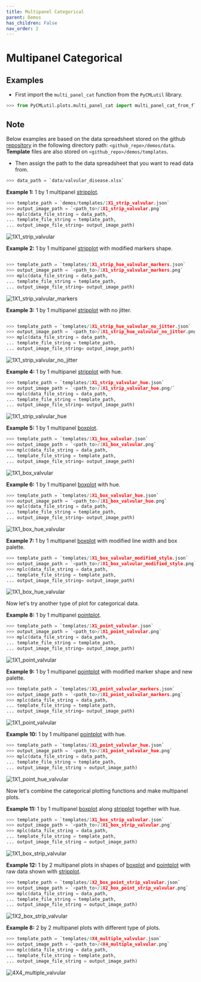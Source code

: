 ```yaml
---
title: Multipanel Categorical
parent: Demos
has_children: False
nav_order: 2
---
```


# Multipanel Categorical


## Examples
- First import the `multi_panel_cat` function from the `PyCMLutil` library.
````python
>>> from PyCMLutil.plots.multi_panel_cat import multi_panel_cat_from_flat_data as mplc
````
## Note
Below examples are based on the data spreadsheet stored on the github [repository](https://github.com/Campbell-Muscle-Lab/PyCMLutilities) in the following directory path: `<github_repo>/demos/data`.
**Template** files are also stored on `<github_repo>/demos/templates`.
- Then assign the path to the data spreadsheet that you want to read data from.
````python
>>> data_path = `data/valvular_disease.xlsx`
````

**Example 1:** 1 by 1  multipanel [stripplot](https://seaborn.pydata.org/generated/seaborn.stripplot.html#seaborn.stripplot).
```` python
>>> template_path = `demos/templates/1X1_strip_valvular.json`
>>> output_image_path = `<path_to>/1X1_strip_valvular.png`
>>> mplc(data_file_string = data_path,
... template_file_string = template_path, 
... output_image_file_string= output_image_path)
````
![1X1_strip_valvular](1X1_strip_valvular.png)

**Example 2:** 1 by 1  multipanel [stripplot](https://seaborn.pydata.org/generated/seaborn.stripplot.html#seaborn.stripplot) with modified markers shape.
```` python

>>> template_path = `templates/1X1_strip_hue_valvular_markers.json`
>>> output_image_path = `<path_to>/1X1_strip_valvular_markers.png`
>>> mplc(data_file_string = data_path,
... template_file_string = template_path,
... output_image_file_string= output_image_path)
````
![1X1_strip_valvular_markers](1X1_strip_valvular_markers.png)

**Example 3:** 1 by 1  multipanel [stripplot](https://seaborn.pydata.org/generated/seaborn.stripplot.html#seaborn.stripplot) with no jitter.
```` python

>>> template_path = `templates/1X1_strip_hue_valvular_no_jitter.json`
>>> output_image_path = `<path_to>/1X1_strip_hue_valvular_no_jitter.png`
>>> mplc(data_file_string = data_path,
... template_file_string = template_path,
... output_image_file_string= output_image_path)
````
![1X1_strip_valvular_no_jitter](1X1_strip_valvular_no_jitter.png)

**Example 4:** 1 by 1  multipanel [stripplot](https://seaborn.pydata.org/generated/seaborn.stripplot.html#seaborn.stripplot) with hue.
```` python
>>> template_path = `templates/1X1_strip_valvular_hue.json`
>>> output_image_path = `<path_to>/1X1_strip_valvular_hue.png/`
>>> mplc(data_file_string = data_path,
... template_file_string = template_path,
... output_image_file_string= output_image_path)
````
![1X1_strip_valvular_hue](1X1_strip_valvular_hue.png)

**Example 5:** 1 by 1  multipanel [boxplot](https://seaborn.pydata.org/generated/seaborn.pointplot.html#seaborn.boxplot).
```` python
>>> template_path = `templates/1X1_box_valvular.json`
>>> output_image_path = `<path_to>/1X1_box_valvular.png`
>>> mplc(data_file_string = data_path,
... template_file_string = template_path,
... output_image_file_string= output_image_path)
````
![1X1_box_valvular](1X1_box_valvular.png)

**Example 6:** 1 by 1  multipanel [boxplot](https://seaborn.pydata.org/generated/seaborn.pointplot.html#seaborn.boxplot) with hue.
```` python
>>> template_path = `templates/1X1_box_valvular_hue.json`
>>> output_image_path = `<path_to>/1X1_box_valvular_hue.png`
>>> mplc(data_file_string = data_path,
... template_file_string = template_path,
... output_image_file_string= output_image_path)
````
![1X1_box_hue_valvular](1X1_box_valvular_hue.png)

**Example 7:** 1 by 1  multipanel [boxplot](https://seaborn.pydata.org/generated/seaborn.pointplot.html#seaborn.boxplot) with modified line width and box palette.
```` python
>>> template_path = `templates/1X1_box_valvular_modified_style.json`
>>> output_image_path = `<path_to>/1X1_box_valvular_modified_style.png`
>>> mplc(data_file_string = data_path,
... template_file_string = template_path,
... output_image_file_string= output_image_path)
````
![1X1_box_hue_valvular](1X1_box_valvular_modified_style.png)

Now let's try another type of plot for categorical data.

**Example 8:** 1 by 1  multipanel [pointplot](https://seaborn.pydata.org/generated/seaborn.pointplot.html#seaborn.pointplot).
```` python
>>> template_path = `templates/1X1_point_valvular.json`
>>> output_image_path = `<path_to>/1X1_point_valvular.png`
>>> mplc(data_file_string = data_path,
... template_file_string = template_path,
... output_image_file_string= output_image_path)
````
![1X1_point_valvular](1X1_point_valvular.png)

**Example 9:** 1 by 1  multipanel [pointplot](https://seaborn.pydata.org/generated/seaborn.pointplot.html#seaborn.pointplot) with modified marker shape and new palette.
```` python
>>> template_path = `templates/1X1_point_valvular_markers.json`
>>> output_image_path = `<path_to>/1X1_point_valvular_markers.png`
>>> mplc(data_file_string = data_path,
... template_file_string = template_path,
... output_image_file_string= output_image_path)
````
![1X1_point_valvular](1X1_point_valvular_markers.png)

**Example 10:** 1 by 1  multipanel [pointplot](https://seaborn.pydata.org/generated/seaborn.pointplot.html#seaborn.pointplot) with hue.
```` python
>>> template_path = `templates/1X1_point_valvular_hue.json`
>>> output_image_path = `<path_to>/1X1_point_valvular_hue.png`
>>> mplc(data_file_string = data_path,
... template_file_string = template_path,
... output_image_file_string = output_image_path)
````
![1X1_point_hue_valvular](1X1_point_valvular_hue.png)

Now let's combine the categorical plotting functions and make multipanel plots. 

**Example 11:** 1 by 1  multipanel [boxplot](https://seaborn.pydata.org/generated/seaborn.pointplot.html#seaborn.boxplot) along [stripplot](https://seaborn.pydata.org/generated/seaborn.stripplot.html#seaborn.stripplot) together with hue.
```` python
>>> template_path = `templates/1X1_box_strip_valvular.json`
>>> output_image_path = `<path_to>/1X1_box_strip_valvular.png`
>>> mplc(data_file_string = data_path,
... template_file_string = template_path,
... output_image_file_string = output_image_path)
````
![1X1_box_strip_valvular](1X1_box_strip_valvular.png)

**Example 12:** 1 by 2  multipanel plots in shapes of [boxplot](https://seaborn.pydata.org/generated/seaborn.pointplot.html#seaborn.boxplot) and [pointplot](https://seaborn.pydata.org/generated/seaborn.pointplot.html#seaborn.pointplot) with raw data shown with [stripplot](https://seaborn.pydata.org/generated/seaborn.stripplot.html#seaborn.stripplot).
```` python
>>> template_path = `templates/1X2_box_point_strip_valvular.json`
>>> output_image_path = `<path_to>/1X2_box_point_strip_valvular.png`
>>> mplc(data_file_string = data_path,
... template_file_string = template_path,
... output_image_file_string = output_image_path)
````
![1X2_box_strip_valvular](1X2_box_point_strip_valvular.png)

**Example 8:** 2 by 2  multipanel plots with different type of plots.
```` python
>>> template_path = `templates/4X4_multiple_valvular.json`
>>> output_image_path = `<path_to>/4X4_multiple_valvular.png`
>>> mplc(data_file_string = data_path,
... template_file_string = template_path,
... output_image_file_string = output_image_path)
````
![4X4_multiple_valvular](4X4_multiple_valvular.png)


